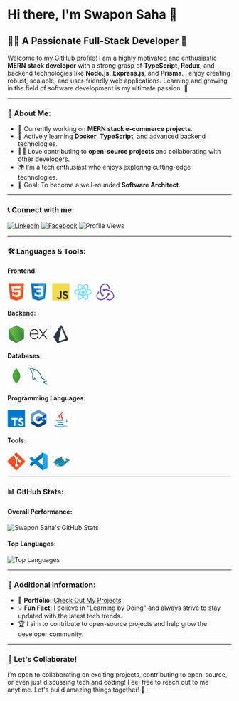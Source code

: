 # Hi there, I'm Swapon Saha 👋

## 🧑‍💻 A Passionate Full-Stack Developer 🚀

Welcome to my GitHub profile! I am a highly motivated and enthusiastic **MERN stack developer** with a strong grasp of **TypeScript**, **Redux**, and backend technologies like **Node.js**, **Express.js**, and **Prisma**. I enjoy creating robust, scalable, and user-friendly web applications. Learning and growing in the field of software development is my ultimate passion. 🌟

--- 

### 🌟 About Me:
- 🔭 Currently working on **MERN stack e-commerce projects**.
- 🌱 Actively learning **Docker**, **TypeScript**, and advanced backend technologies.
- 🧑‍🏫 Love contributing to **open-source projects** and collaborating with other developers.
- 🌍 I’m a tech enthusiast who enjoys exploring cutting-edge technologies.
- 🎯 Goal: To become a well-rounded **Software Architect**.

---

### 📞 Connect with me:

[![LinkedIn](https://img.shields.io/badge/LinkedIn-Connect-blue?logo=linkedin&logoColor=white)](https://www.linkedin.com/in/cseswapon)
[![Facebook](https://img.shields.io/badge/Facebook-Follow-blue?logo=facebook&logoColor=white)](https://web.facebook.com/cseswapon)
![Profile Views](https://komarev.com/ghpvc/?username=cseswapon&label=Profile%20Views&color=0e75b6&style=flat)

---

### 🛠️ Languages & Tools:

#### Frontend:
<div style="display: flex; align-items: center; gap: 10px;">
  <img src="https://raw.githubusercontent.com/devicons/devicon/master/icons/html5/html5-original.svg" alt="HTML5" width="40" height="40" />
  <img src="https://raw.githubusercontent.com/devicons/devicon/master/icons/css3/css3-original.svg" alt="CSS3" width="40" height="40" />
  <img src="https://raw.githubusercontent.com/devicons/devicon/master/icons/javascript/javascript-original.svg" alt="JavaScript" width="40" height="40" />
  <img src="https://raw.githubusercontent.com/devicons/devicon/master/icons/react/react-original.svg" alt="React" width="40" height="40" />
  <img src="https://raw.githubusercontent.com/devicons/devicon/master/icons/redux/redux-original.svg" alt="Redux" width="40" height="40" />
</div>

#### Backend:
<div style="display: flex; align-items: center; gap: 10px;">
  <img src="https://raw.githubusercontent.com/devicons/devicon/master/icons/nodejs/nodejs-original.svg" alt="Node.js" width="40" height="40" />
  <img src="https://raw.githubusercontent.com/devicons/devicon/master/icons/express/express-original.svg" alt="Express.js" width="40" height="40" />
  <img src="https://raw.githubusercontent.com/devicons/devicon/master/icons/prisma/prisma-original.svg" alt="Prisma" width="40" height="40" />
</div>

#### Databases:
<div style="display: flex; align-items: center; gap: 10px;">
  <img src="https://raw.githubusercontent.com/devicons/devicon/master/icons/mongodb/mongodb-original.svg" alt="MongoDB" width="40" height="40" />
  <img src="https://raw.githubusercontent.com/devicons/devicon/master/icons/mysql/mysql-original.svg" alt="MySQL" width="40" height="40" />
</div>

#### Programming Languages:
<div style="display: flex; align-items: center; gap: 10px;">
  <img src="https://raw.githubusercontent.com/devicons/devicon/master/icons/typescript/typescript-original.svg" alt="TypeScript" width="40" height="40" />
  <img src="https://raw.githubusercontent.com/devicons/devicon/master/icons/cplusplus/cplusplus-original.svg" alt="C++" width="40" height="40" />
  <img src="https://raw.githubusercontent.com/devicons/devicon/master/icons/java/java-original.svg" alt="Java" width="40" height="40" />
</div>

#### Tools:
<div style="display: flex; align-items: center; gap: 10px;">
  <img src="https://raw.githubusercontent.com/devicons/devicon/master/icons/git/git-original.svg" alt="Git" width="40" height="40" />
  <img src="https://raw.githubusercontent.com/devicons/devicon/master/icons/vscode/vscode-original.svg" alt="VS Code" width="40" height="40" />
  <img src="https://raw.githubusercontent.com/devicons/devicon/master/icons/docker/docker-original.svg" alt="Docker" width="40" height="40" />
</div>

---

### 📊 GitHub Stats:

#### Overall Performance:
![Swapon Saha's GitHub Stats](https://github-readme-stats-anuraghazra1.vercel.app/api?username=cseswapon&show_icons=true&theme=dark)

#### Top Languages:
![Top Languages](https://github-readme-stats.vercel.app/api/top-langs/?username=cseswapon&layout=compact&theme=dark)

---

### 🌟 Additional Information:
- 📝 **Portfolio:** [Check Out My Projects](https://github.com/cseswapon?tab=repositories)
- 💡 **Fun Fact:** I believe in "Learning by Doing" and always strive to stay updated with the latest tech trends.
- 🏆 I aim to contribute to open-source projects and help grow the developer community.

---

### 💬 Let's Collaborate!
I’m open to collaborating on exciting projects, contributing to open-source, or even just discussing tech and coding! Feel free to reach out to me anytime. Let's build amazing things together! 🚀
